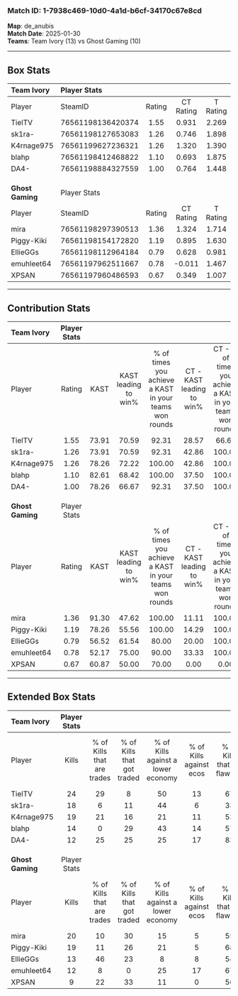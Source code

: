 ### Match ID: 1-7938c469-10d0-4a1d-b6cf-34170c67e8cd  
**Map**: de_anubis  
**Match Date**: 2025-01-30  
**Teams**: Team Ivory (13) vs Ghost Gaming (10)  

---  

## Box Stats  

| **Team Ivory**   | Player Stats      |        |           |          |       |      |       |         |        |      |     |
| :- | :- | :-: | :-: | :-: | :-: | :-: | :-: | :-: | :-: | :-: | :-: |
| Player           | SteamID           | Rating | CT Rating | T Rating | KAST  | ADR  | Kills | Assists | Deaths | K/D  | HS% |
| TielTV           | 76561198136420374 |  1.55  |   0.931   |  2.269   | 73.91 | 94.2 |  24   |    5    |   12   | 2.00 | 25  |
| sk1ra-           | 76561198127653083 |  1.26  |   0.746   |  1.898   | 73.91 | 90.5 |  18   |    4    |   14   | 1.29 | 50  |
| K4rnage975       | 76561199627236321 |  1.26  |   1.320   |  1.390   | 78.26 | 78.1 |  19   |    8    |   16   | 1.19 | 42  |
| blahp            | 76561198412468822 |  1.10  |   0.693   |  1.875   | 82.61 | 75.2 |  14   |    8    |   16   | 0.88 | 35  |
| DA4-             | 76561198884327559 |  1.00  |   0.764   |  1.448   | 78.26 | 73.4 |  12   |    6    |   15   | 0.80 | 66  |
|                  |                   |        |           |          |       |      |       |         |        |      |     |
|                  |                   |        |           |          |       |      |       |         |        |      |     |
|                  |                   |        |           |          |       |      |       |         |        |      |     |
| **Ghost Gaming** | Player Stats      |        |           |          |       |      |       |         |        |      |     |
| Player           | SteamID           | Rating | CT Rating | T Rating | KAST  | ADR  | Kills | Assists | Deaths | K/D  | HS% |
| mira             | 76561198297390513 |  1.36  |   1.324   |  1.714   | 91.30 | 95.6 |  20   |    4    |   19   | 1.05 | 60  |
| Piggy-Kiki       | 76561198154172820 |  1.19  |   0.895   |  1.630   | 78.26 | 68.8 |  19   |    3    |   17   | 1.12 | 36  |
| EllieGGs         | 76561198112964184 |  0.79  |   0.628   |  0.981   | 56.52 | 70.7 |  13   |    4    |   18   | 0.72 | 61  |
| emuhleet64       | 76561197962511667 |  0.78  |  -0.011   |  1.467   | 52.17 | 67.5 |  12   |    5    |   15   | 0.80 | 25  |
| XPSAN            | 76561197960486593 |  0.67  |   0.349   |  1.007   | 60.87 | 63.5 |   9   |    9    |   18   | 0.50 | 44  |
---  

## Contribution Stats  

| **Team Ivory**   | Player Stats |       |                      |                                                        |                           |                                                             |                          |                                                            |
| :- | :-: | :-: | :-: | :-: | :-: | :-: | :-: | :-: |
| Player           |    Rating    | KAST  | KAST leading to win% | % of times you achieve a KAST in your teams won rounds | CT - KAST leading to win% | CT - % of times you achieve a KAST in your teams won rounds | T - KAST leading to win% | T - % of times you achieve a KAST in your teams won rounds |
| TielTV           |     1.55     | 73.91 |        70.59         |                         92.31                          |           28.57           |                            66.67                            |          100.00          |                           100.00                           |
| sk1ra-           |     1.26     | 73.91 |        70.59         |                         92.31                          |           42.86           |                           100.00                            |          90.00           |                           90.00                            |
| K4rnage975       |     1.26     | 78.26 |        72.22         |                         100.00                         |           42.86           |                           100.00                            |          90.91           |                           100.00                           |
| blahp            |     1.10     | 82.61 |        68.42         |                         100.00                         |           37.50           |                           100.00                            |          90.91           |                           100.00                           |
| DA4-             |     1.00     | 78.26 |        66.67         |                         92.31                          |           37.50           |                           100.00                            |          90.00           |                           90.00                            |
|                  |              |       |                      |                                                        |                           |                                                             |                          |                                                            |
|                  |              |       |                      |                                                        |                           |                                                             |                          |                                                            |
|                  |              |       |                      |                                                        |                           |                                                             |                          |                                                            |
| **Ghost Gaming** | Player Stats |       |                      |                                                        |                           |                                                             |                          |                                                            |
| Player           |    Rating    | KAST  | KAST leading to win% | % of times you achieve a KAST in your teams won rounds | CT - KAST leading to win% | CT - % of times you achieve a KAST in your teams won rounds | T - KAST leading to win% | T - % of times you achieve a KAST in your teams won rounds |
| mira             |     1.36     | 91.30 |        47.62         |                         100.00                         |           11.11           |                           100.00                            |          75.00           |                           100.00                           |
| Piggy-Kiki       |     1.19     | 78.26 |        55.56         |                         100.00                         |           14.29           |                           100.00                            |          81.82           |                           100.00                           |
| EllieGGs         |     0.79     | 56.52 |        61.54         |                         80.00                          |           20.00           |                           100.00                            |          87.50           |                           77.78                            |
| emuhleet64       |     0.78     | 52.17 |        75.00         |                         90.00                          |           33.33           |                           100.00                            |          88.89           |                           88.89                            |
| XPSAN            |     0.67     | 60.87 |        50.00         |                         70.00                          |           0.00            |                            0.00                             |          77.78           |                           77.78                            |
---  

## Extended Box Stats  

| **Team Ivory**   | Player Stats |                            |                            |                                    |                         |                              |                                 |        |                             |                                     |                          |                               |                            |
| :- | :-: | :-: | :-: | :-: | :-: | :-: | :-: | :-: | :-: | :-: | :-: | :-: | :-: |
| Player           |    Kills     | % of Kills that are trades | % of Kills that got traded | % of Kills against a lower economy | % of Kills against ecos | % of Kills that are flawless | % of Kills that are close duels | Deaths | % of Deaths that get traded | % of Deaths against a lower economy | % of Deaths against ecos | % of Deaths that are flawless | % of Deaths that are close |
| TielTV           |      24      |             29             |             8              |                 50                 |           13            |              67              |                8                |   12   |              8              |                 17                  |            0             |              58               |             8              |
| sk1ra-           |      18      |             6              |             11             |                 44                 |            6            |              33              |               11                |   14   |              7              |                 21                  |            0             |              71               |             7              |
| K4rnage975       |      19      |             21             |             16             |                 21                 |           11            |              53              |               11                |   16   |             25              |                 31                  |            6             |              69               |             0              |
| blahp            |      14      |             0              |             29             |                 43                 |           14            |              57              |                0                |   16   |             44              |                 25                  |            6             |              56               |             0              |
| DA4-             |      12      |             25             |             25             |                 25                 |           17            |              83              |                8                |   15   |             27              |                 20                  |            0             |              47               |             20             |
|                  |              |                            |                            |                                    |                         |                              |                                 |        |                             |                                     |                          |                               |                            |
|                  |              |                            |                            |                                    |                         |                              |                                 |        |                             |                                     |                          |                               |                            |
|                  |              |                            |                            |                                    |                         |                              |                                 |        |                             |                                     |                          |                               |                            |
| **Ghost Gaming** | Player Stats |                            |                            |                                    |                         |                              |                                 |        |                             |                                     |                          |                               |                            |
| Player           |    Kills     | % of Kills that are trades | % of Kills that got traded | % of Kills against a lower economy | % of Kills against ecos | % of Kills that are flawless | % of Kills that are close duels | Deaths | % of Deaths that get traded | % of Deaths against a lower economy | % of Deaths against ecos | % of Deaths that are flawless | % of Deaths that are close |
| mira             |      20      |             10             |             30             |                 15                 |            5            |              55              |                5                |   19   |             37              |                 11                  |            0             |              63               |             0              |
| Piggy-Kiki       |      19      |             11             |             26             |                 21                 |            5            |              68              |               11                |   17   |             24              |                 12                  |            0             |              53               |             6              |
| EllieGGs         |      13      |             46             |             23             |                 8                  |            8            |              54              |                0                |   18   |              6              |                 11                  |            0             |              67               |             11             |
| emuhleet64       |      12      |             8              |             0              |                 25                 |           17            |              67              |                0                |   15   |              0              |                 20                  |            0             |              67               |             20             |
| XPSAN            |      9       |             22             |             33             |                 11                 |            0            |              56              |               22                |   18   |             11              |                 22                  |            6             |              50               |             6              |
